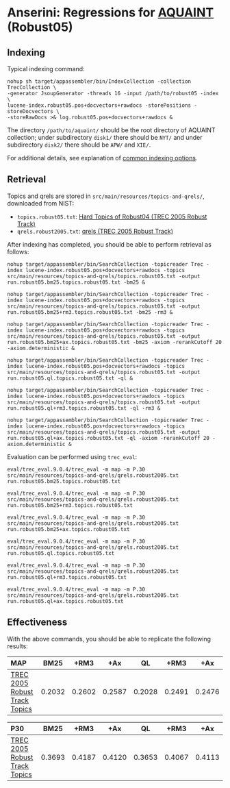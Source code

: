 # Anserini: Regressions for [AQUAINT](https://tac.nist.gov//data/data_desc.html#AQUAINT) (Robust05)

## Indexing

Typical indexing command:

```
nohup sh target/appassembler/bin/IndexCollection -collection TrecCollection \
-generator JsoupGenerator -threads 16 -input /path/to/robust05 -index \
lucene-index.robust05.pos+docvectors+rawdocs -storePositions -storeDocvectors \
-storeRawDocs >& log.robust05.pos+docvectors+rawdocs &
```

The directory `/path/to/aquaint/` should be the root directory of AQUAINT collection; under subdirectory `disk1/` there should be `NYT/` and under subdirectory `disk2/` there should be `APW/` and `XIE/`.

For additional details, see explanation of [common indexing options](common-indexing-options.md).

## Retrieval

Topics and qrels are stored in `src/main/resources/topics-and-qrels/`, downloaded from NIST:

+ `topics.robust05.txt`: [Hard Topics of Robust04 (TREC 2005 Robust Track)](http://trec.nist.gov/data/robust/05/05.50.topics.txt)
+ `qrels.robust2005.txt`: [qrels (TREC 2005 Robust Track)](http://trec.nist.gov/data/robust/05/TREC2005.qrels.txt)

After indexing has completed, you should be able to perform retrieval as follows:

```
nohup target/appassembler/bin/SearchCollection -topicreader Trec -index lucene-index.robust05.pos+docvectors+rawdocs -topics src/main/resources/topics-and-qrels/topics.robust05.txt -output run.robust05.bm25.topics.robust05.txt -bm25 &

nohup target/appassembler/bin/SearchCollection -topicreader Trec -index lucene-index.robust05.pos+docvectors+rawdocs -topics src/main/resources/topics-and-qrels/topics.robust05.txt -output run.robust05.bm25+rm3.topics.robust05.txt -bm25 -rm3 &

nohup target/appassembler/bin/SearchCollection -topicreader Trec -index lucene-index.robust05.pos+docvectors+rawdocs -topics src/main/resources/topics-and-qrels/topics.robust05.txt -output run.robust05.bm25+ax.topics.robust05.txt -bm25 -axiom -rerankCutoff 20 -axiom.deterministic &

nohup target/appassembler/bin/SearchCollection -topicreader Trec -index lucene-index.robust05.pos+docvectors+rawdocs -topics src/main/resources/topics-and-qrels/topics.robust05.txt -output run.robust05.ql.topics.robust05.txt -ql &

nohup target/appassembler/bin/SearchCollection -topicreader Trec -index lucene-index.robust05.pos+docvectors+rawdocs -topics src/main/resources/topics-and-qrels/topics.robust05.txt -output run.robust05.ql+rm3.topics.robust05.txt -ql -rm3 &

nohup target/appassembler/bin/SearchCollection -topicreader Trec -index lucene-index.robust05.pos+docvectors+rawdocs -topics src/main/resources/topics-and-qrels/topics.robust05.txt -output run.robust05.ql+ax.topics.robust05.txt -ql -axiom -rerankCutoff 20 -axiom.deterministic &

```

Evaluation can be performed using `trec_eval`:

```
eval/trec_eval.9.0.4/trec_eval -m map -m P.30 src/main/resources/topics-and-qrels/qrels.robust2005.txt run.robust05.bm25.topics.robust05.txt

eval/trec_eval.9.0.4/trec_eval -m map -m P.30 src/main/resources/topics-and-qrels/qrels.robust2005.txt run.robust05.bm25+rm3.topics.robust05.txt

eval/trec_eval.9.0.4/trec_eval -m map -m P.30 src/main/resources/topics-and-qrels/qrels.robust2005.txt run.robust05.bm25+ax.topics.robust05.txt

eval/trec_eval.9.0.4/trec_eval -m map -m P.30 src/main/resources/topics-and-qrels/qrels.robust2005.txt run.robust05.ql.topics.robust05.txt

eval/trec_eval.9.0.4/trec_eval -m map -m P.30 src/main/resources/topics-and-qrels/qrels.robust2005.txt run.robust05.ql+rm3.topics.robust05.txt

eval/trec_eval.9.0.4/trec_eval -m map -m P.30 src/main/resources/topics-and-qrels/qrels.robust2005.txt run.robust05.ql+ax.topics.robust05.txt

```

## Effectiveness

With the above commands, you should be able to replicate the following results:

MAP                                     | BM25      | +RM3      | +Ax       | QL        | +RM3      | +Ax       |
:---------------------------------------|-----------|-----------|-----------|-----------|-----------|-----------|
[TREC 2005 Robust Track Topics](http://trec.nist.gov/data/robust/05/05.50.topics.txt)| 0.2032    | 0.2602    | 0.2587    | 0.2028    | 0.2491    | 0.2476    |


P30                                     | BM25      | +RM3      | +Ax       | QL        | +RM3      | +Ax       |
:---------------------------------------|-----------|-----------|-----------|-----------|-----------|-----------|
[TREC 2005 Robust Track Topics](http://trec.nist.gov/data/robust/05/05.50.topics.txt)| 0.3693    | 0.4187    | 0.4120    | 0.3653    | 0.4067    | 0.4113    |


